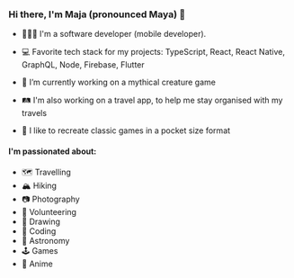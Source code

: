 ### Hi there, I'm Maja (pronounced Maya) 👋 

- 👩🏻‍💻 I'm a software developer (mobile developer).
- 💻 Favorite tech stack for my projects: TypeScript, React, React Native, GraphQL, Node, Firebase, Flutter

- 🐉 I’m currently working on a mythical creature game
- 🛤️ I'm also working on a travel app, to help me stay organised with my travels
- 👾 I like to recreate classic games in a pocket size format
  
#### I'm passionated about:

  - 🗺️ Travelling
  - 🏔️ Hiking
  - 📷 Photography
  - 🐶 Volunteering
  - 🎨 Drawing
  - 🤖 Coding
  - 🔭 Astronomy
  - 🕹️ Games
  - 🎥 Anime


<!--
**mayainle/mayainle** is a ✨ _special_ ✨ repository because its `README.md` (this file) appears on your GitHub profile.

Here are some ideas to get you started:

- 🔭 I’m currently working on ...
- 🌱 I’m currently learning ...
- 👯 I’m looking to collaborate on ...
- 🤔 I’m looking for help with ...
- 💬 Ask me about ...
- 📫 How to reach me: ...
- 😄 Pronouns: ...
- ⚡ Fun fact: ...
-->
